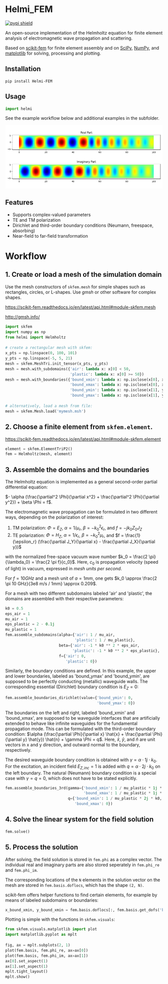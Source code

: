 # Helmi_FEM
[![pypi shield](https://img.shields.io/pypi/v/Helmi_FEM)](https://pypi.org/project/Helmi-FEM/)

An open-source implementation of the Helmholtz equation for finite element analysis of electromagnetic wave propagation and scattering.

Based on [scikit-fem](https://scikit-fem.readthedocs.io/en/latest/index.html) for finite element assembly and on [SciPy](https://scipy.org/), [NumPy](https://numpy.org/), and [matplotlib](https://matplotlib.org/) for solving, processing and plotting.

## Installation
```
pip install Helmi-FEM
```

## Usage
```python
import helmi
```

See the example workflow below and additional examples in the subfolder.

![Waveguide fields](./examples/waveguide/waveguide.png)

## Features
 - Supports complex-valued parameters
 - TE and TM polarization
 - Dirichlet and third-order boundary conditions (Neumann, freespace, absorbing)
 - Near-field to far-field transformation

# Workflow
## 1. Create or load a mesh of the simulation domain
Use the mesh constructors of `skfem.mesh` for simple shapes such as rectangles, circles, or L-shapes. 
Use *gmsh* or other software for complex shapes.

https://scikit-fem.readthedocs.io/en/latest/api.html#module-skfem.mesh

http://gmsh.info/

```python
import skfem
import numpy as np
from helmi import Helmholtz

# create a rectangular mesh with skfem:
x_pts = np.linspace(0, 100, 101)
y_pts = np.linspace(-5, 5, 21)
mesh = skfem.MeshTri.init_tensor(x_pts, y_pts)
mesh = mesh.with_subdomains({'air': lambda x: x[0] < 50,
                             'plastic': lambda x: x[0] >= 50})
mesh = mesh.with_boundaries({'bound_xmin': lambda x: np.isclose(x[0], x_pts[0]),
                             'bound_xmax': lambda x: np.isclose(x[0], x_pts[-1]),
                             'bound_ymin': lambda x: np.isclose(x[1], y_pts[0]),
                             'bound_ymax': lambda x: np.isclose(x[1], y_pts[-1])})

# alternatively, load a mesh from file:
mesh = skfem.Mesh.load('mymesh.msh')
```

## 2. Choose a finite element from `skfem.element`. 
https://scikit-fem.readthedocs.io/en/latest/api.html#module-skfem.element

```python
element = skfem.ElementTriP2()
fem = Helmholtz(mesh, element)
```

## 3. Assemble the domains and the boundaries
The Helmholtz equation is implemented as a general second-order partial differential equation:

$- \alpha (\frac{\partial^2 \Phi}{\partial x^2} + \frac{\partial^2 \Phi}{\partial y^2}) + \beta \Phi = f$.

The electromagnetic wave propagation can be formulated in two different ways, depending on the polarization of interest:
1) TM polarization: $\Phi = E_Z$, $\alpha = 1 / \mu_r$, $\beta = -k_0^2 \epsilon_r$, and $f = -j k_0 Z_0 J_Z$
2) TE polarization: $\Phi = H_Z$, $\alpha = 1 / \epsilon_r$, $\beta = -k_0^2 \mu_r$, and $f = \frac{1}{\epsilon_r} (\frac{\partial J_Y}{\partial x} - \frac{\partial J_X}{\partial y})$

with the normalized free-space vacuum wave number $k_0 = \frac{2 \pi}{\lambda_0} = \frac{2 \pi f}{c_0}$. 
Here, $c_0$ is propagation velocity (speed of light) in vacuum, expressed in *mesh units per second*.

For $f = 10 GHz$ and a mesh unit of $a = 1 mm$, one gets $k_0 \approx \frac{2 \pi 10 GHz}{3e8 m/s / 1mm} \approx 0.209$.

For a mesh with two different subdomains labeled 'air' and 'plastic', the domains are assembled with their respective parameters:
```python
k0 = 0.5
eps_air = 1
mu_air = 1
eps_plastic = 2 - 0.1j
mu_plastic = 1
fem.assemble_subdomains(alpha={'air': 1 / mu_air, 
                               'plastic': 1 / mu_plastic}, 
                        beta={'air': -1 * k0 ** 2 * eps_air, 
                              'plastic': -1 * k0 ** 2 * eps_plastic}, 
                        f={'air': 0, 
                           'plastic': 0})
```

Similarly, the boundary conditions are defined. In this example, the upper and lower boundaries, labeled as 'bound_ymax' and 'bound_ymin', are supposed to be perfectly conducting (metallic) waveguide walls. 
The corresponding essential (Dirichlet) boundary condition is $E_Z = 0$:
```python
fem.assemble_boundaries_dirichlet(value={'bound_ymin': 0, 
                                         'bound_ymax': 0})
```

The boundaries on the left and right, labeled 'bound_xmin' and 'bound_xmax', are supposed to be waveguide interfaces that are artificially extended to behave like infinite waveguides for the fundamental propagation mode.
This can be formulated with the third-order boundary condition:
$\alpha (\frac{\partial \Phi}{\partial x} \hat{x} + \frac{\partial \Phi}{\partial y} \hat{y}) \hat{n} + \gamma \Phi = q$.
Here, $\hat{x}$, $\hat{y}$, and $\hat{n}$ are unit vectors in x and y direction, and outward normal to the boundary, respectively.

The desired waveguide boundary condition is obtained with $\gamma = \alpha \cdot 1j \cdot k_0$. 
For the excitation, an incident field $E_{Z,inc} = 1$ is added with $q = \alpha \cdot 2j \cdot k_0$ on the left boundary.
The natural (Neumann) boundary condition is a special case with $\gamma = q = 0$, which does not have to be stated explicitly.

```python
fem.assemble_boundaries_3rd(gamma={'bound_xmin': 1 / mu_plastic * 1j * k0, 
                                   'bound_xmax': 1 / mu_plastic * 1j * k0}, 
                            q={'bound_xmin': 1 / mu_plastic * 2j * k0, 
                               'bound_xmax': 0})
```

## 4. Solve the linear system for the field solution
```python
fem.solve()
```

## 5. Process the solution
After solving, the field solution is stored in `fem.phi` as a complex vector. The individual real and imaginary parts are also stored seperately in `fem.phi_re` and `fem.phi_im`.

The corresponding locations of the `N` elements in the solution vector on the mesh are stored in `fem.basis.doflocs`, which has the shape `(2, N)`.

scikit-fem offers helper functions to find certain elements, for example by means of labeled subdomains or boundaries:
```python
x_bound_xmin, y_bound_xmin = fem.basis.doflocs[:, fem.basis.get_dofs('bound_xmin')]
```

Plotting is simple with the functions in `skfem.visuals`:
```python
from skfem.visuals.matplotlib import plot
import matplotlib.pyplot as mplt

fig, ax = mplt.subplots(2, 1)
plot(fem.basis, fem.phi_re, ax=ax[0])
plot(fem.basis, fem.phi_im, ax=ax[1])
ax[0].set_aspect(1)
ax[1].set_aspect(1)
mplt.tight_layout()
mplt.show()
```